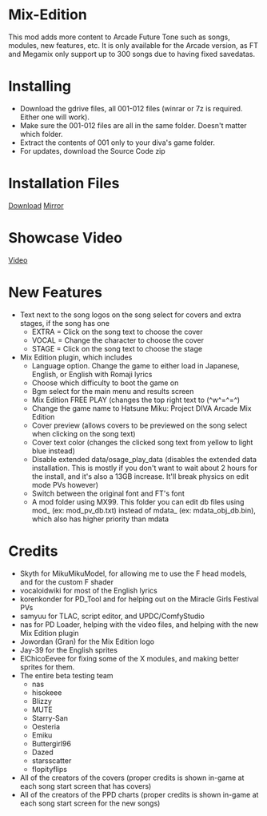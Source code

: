 # Mix-Edition
This mod adds more content to Arcade Future Tone such as songs, modules, new features, etc. It is only available for the Arcade version, as FT and Megamix only support up to 300 songs due to having fixed savedatas.

# Installing
  - Download the gdrive files, all 001-012 files (winrar or 7z is required. Either one will work).
  - Make sure the 001-012 files are all in the same folder. Doesn't matter which folder.
  - Extract the contents of 001 only to your diva's game folder.
  - For updates, download the Source Code zip

# Installation Files
[Download](https://drive.google.com/drive/u/5/folders/14l2dDLsCX72mYiSK4rbBwR7rZn6RvZcK?usp=sharing)
[Mirror](https://t.me/mixeditionmirror2)

# Showcase Video
[Video](https://www.youtube.com/watch?v=rHPHwoAYOEQ)

# New Features
- Text next to the song logos on the song select for covers and extra stages, if the song has one
  - EXTRA = Click on the song text to choose the cover
  - VOCAL = Change the character to choose the cover
  - STAGE = Click on the song text to choose the stage
- Mix Edition plugin, which includes
  - Language option. Change the game to either load in Japanese, English, or English with Romaji lyrics
  - Choose which difficulty to boot the game on
  - Bgm select for the main menu and results screen
  - Mix Edition FREE PLAY (changes the top right text to (^w^=^=^)
  - Change the game name to Hatsune Miku: Project DIVA Arcade Mix Edition
  - Cover preview (allows covers to be previewed on the song select when clicking on the song text)
  - Cover text color (changes the clicked song text from yellow to light blue instead)
  - Disable extended data/osage_play_data (disables the extended data installation. This is mostly if you don't want to wait about 2 hours for the install, and it's also a 13GB increase. It'll break physics on edit mode PVs however)
  - Switch between the original font and FT's font
  - A mod folder using MX99. This folder you can edit db files using mod_ (ex: mod_pv_db.txt) instead of mdata_ (ex: mdata_obj_db.bin), which also has higher priority than mdata
 
# Credits
- Skyth for MikuMikuModel, for allowing me to use the F head models, and for the custom F shader
- vocaloidwiki for most of the English lyrics
- korenkonder for PD_Tool and for helping out on the Miracle Girls Festival PVs
- samyuu for TLAC, script editor, and UPDC/ComfyStudio
- nas for PD Loader, helping with the video files, and helping with the new Mix Edition plugin
- Jowordan (Gran) for the Mix Edition logo
- Jay-39 for the English sprites
- ElChicoEevee for fixing some of the X modules, and making better sprites for them.
- The entire beta testing team
  - nas
  - hisokeee
  - Blizzy
  - MUTE
  - Starry-San
  - Oesteria
  - Emiku
  - Buttergirl96
  - Dazed
  - starsscatter
  - flopityflips
- All of the creators of the covers (proper credits is shown in-game at each song start screen that has covers)
- All of the creators of the PPD charts (proper credits is shown in-game at each song start screen for the new songs)
